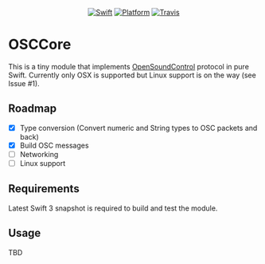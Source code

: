 <p align="center">
    <a href="https://swift.org"><img src="https://img.shields.io/badge/Swift-3.0-orange.svg?style=flat" alt="Swift" /></a>
    <a href="https://swift.org"><img src="https://img.shields.io/badge/Platforms-OS%20X%20-lightgray.svg?style=flat" alt="Platform" /></a>
    <a href="https://travis-ci.org/Zewo/Zewo"><img src="https://travis-ci.org/segabor/OSCCore.svg?branch=master" alt="Travis" /></a>
</p>

# OSCCore

This is a tiny module that implements [OpenSoundControl](http://opensoundcontrol.org/spec-1_0) protocol in pure Swift.
Currently only OSX is supported but Linux support is on the way (see Issue #1).

## Roadmap

- [x] Type conversion (Convert numeric and String types to OSC packets and back)
- [x] Build OSC messages
- [ ] Networking
- [ ] Linux support

## Requirements

Latest Swift 3 snapshot is required to build and test the module.

## Usage

TBD
